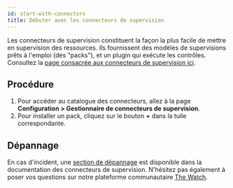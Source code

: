 ```yaml
---
id: start-with-connectors
title: Débuter avec les connecteurs de supervision
---
```


Les connecteurs de supervision constituent la façon la plus facile de mettre en supervision des ressources. Ils fournissent des modèles de supervisions prêts à l'emploi (des "packs"), et un plugin qui exécute les contrôles. Consultez la [page consacrée aux connecteurs de supervision ici](../monitoring/pluginpacks.md).

## Procédure

1. Pour accéder au catalogue des connecteurs, allez à la page **Configuration > Gestionnaire de connecteurs de supervision**.
2. Pour installer un pack, cliquez sur le bouton **+** dans la tuile correspondante.

## Dépannage

En cas d'incident, une [section de dépannage](/monitoring-connectors/integrations/plugin-packs/getting-started/how-to-guides/troubleshooting-plugins/) est disponible dans la documentation des connecteurs de supervision. N'hésitez pas également à poser vos questions sur notre plateforme communautaire [The Watch](https://thewatch.centreon.com/).
